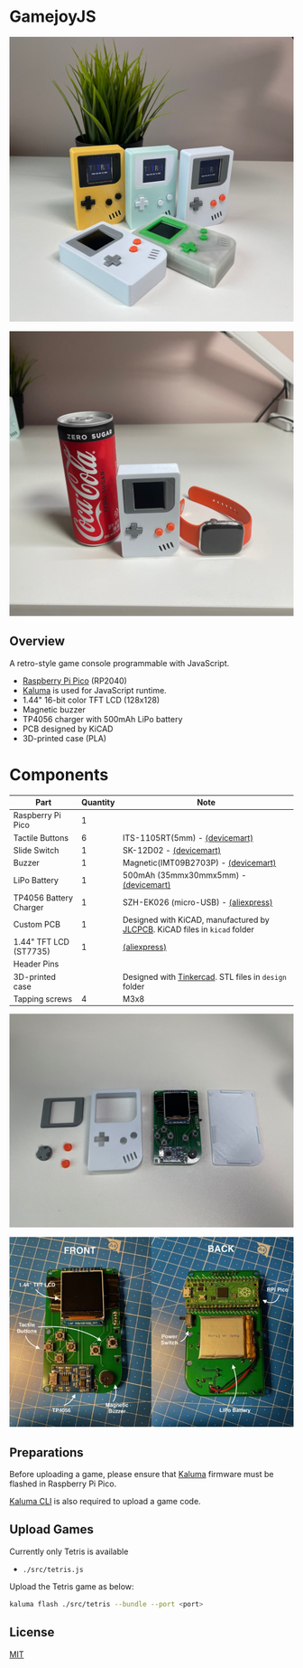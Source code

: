 # GamejoyJS

![colors](https://github.com/niklauslee/gamejoy-js/blob/main/images/colors.jpg?raw=true)

![size](https://github.com/niklauslee/gamejoy-js/blob/main/images/size.jpg?raw=true)

## Overview

A retro-style game console programmable with JavaScript.

- [Raspberry Pi Pico](https://www.raspberrypi.org/products/raspberry-pi-pico/) (RP2040)
- [Kaluma](https://kalumajs.org) is used for JavaScript runtime.
- 1.44" 16-bit color TFT LCD (128x128)
- Magnetic buzzer
- TP4056 charger with 500mAh LiPo battery
- PCB designed by KiCAD
- 3D-printed case (PLA)

# Components

| Part                   | Quantity | Note   |
| ---------------------- | -------- | ------ |
| Raspberry Pi Pico      | 1        |  |
| Tactile Buttons        | 6        | ITS-1105RT(5mm) - [(devicemart)](https://www.devicemart.co.kr/goods/view?no=36627) |
| Slide Switch           | 1        | SK-12D02 - [(devicemart)](https://www.devicemart.co.kr/goods/view?no=14566) |
| Buzzer                 | 1        | Magnetic(IMT09B2703P) - [(devicemart)](https://www.devicemart.co.kr/goods/view?no=13992293) |
| LiPo Battery           | 1        | 500mAh (35mmx30mmx5mm) - [(devicemart)](https://www.devicemart.co.kr/goods/view?no=1360753) |
| TP4056 Battery Charger | 1        | SZH-EK026 (micro-USB) - [(aliexpress)](https://www.aliexpress.com/item/1005002629114871.html) |
| Custom PCB             | 1        | Designed with KiCAD, manufactured by [JLCPCB](https://jlcpcb.com/). KiCAD files in `kicad` folder |
| 1.44" TFT LCD (ST7735) | 1  | [(aliexpress)](https://www.aliexpress.com/item/32996979276.html) |
| Header Pins            |          | |
| 3D-printed case        |          | Designed with [Tinkercad](https://www.tinkercad.com/things/ey7LfFO1ldH). STL files in `design` folder |
| Tapping screws         | 4        | M3x8 |

![assemble](https://github.com/niklauslee/gamejoy-js/blob/main/images/assemble.jpg?raw=true)

![pcb](https://github.com/niklauslee/gamejoy-js/blob/main/images/pcb.jpg?raw=true)

## Preparations

Before uploading a game, please ensure that [Kaluma](https://kalumajs.org) firmware must be flashed in Raspberry Pi Pico.

[Kaluma CLI](https://github.com/kaluma-project/kaluma-cli) is also required to upload a game code.

## Upload Games

Currently only Tetris is available

- `./src/tetris.js`

Upload the Tetris game as below:

```sh
kaluma flash ./src/tetris --bundle --port <port>
```

## License

[MIT](LICENSE)
